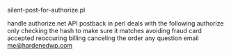 silent-post-for-authorize.pl

handle authorize.net API postback in perl
deals with the following
  authorize only 
  checking the hash to make sure it matches avoiding fraud
  card accepted
  reoccuring billing
  canceling the order
  any question email me@hardenedwp.com